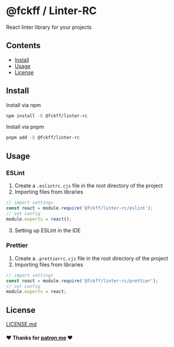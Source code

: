 # @fckff / Linter-RC

React linter library for your projects

## Contents

- [Install](#install)
- [Usage](#usage)
- [License](#license)

## Install

Install via npm
```bash
npm install -D @fckff/linter-rc
```

Install via pnpm
```bash
pnpm add -D @fckff/linter-rc
```

## Usage

### ESLint

1. Create a `.eslintrc.cjs` file in the root directory of the project
2. Importing files from libraries
```js
// import settings
const react = module.require('@fckff/linter-rc/eslint');
// set config
module.exports = react();
```
3. Setting up ESLint in the IDE

### Prettier

1. Create a `.prettierrc.cjs` file in the root directory of the project
2. Importing files from libraries
```js
// import settings
const react = module.require('@fckff/linter-rc/prettier');
// set config
module.exports = react;
```

## License

[LICENSE.md](LICENSE.md)

#### ❤ Thanks for [patron me](https://patreon.com/fckffln) ❤
